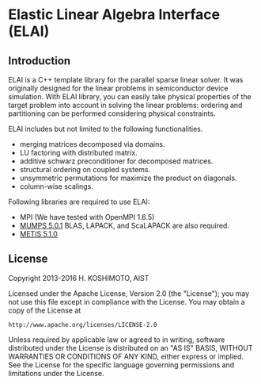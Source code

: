 # Elastic Linear Algebra Interface (ELAI)

## Introduction

ELAI is a C++ template library for the parallel sparse linear solver.
It was originally designed for the linear problems in semiconductor
device simulation.  With ELAI library, you can easily take physical
properties of the target problem into account in solving the linear
problems: ordering and partitioning can be performed considering
physical constraints.

ELAI includes but not limited to the following functionalities.
- merging matrices decomposed via domains.
- LU factoring with distributed matrix.
- additive schwarz preconditioner for decomposed matrices.
- structural ordering on coupled systems.
- unsymmetric permutations for maximize the product on diagonals.
- column-wise scalings.

Following libraries are required to use ELAI:
- MPI
  (We have tested with OpenMPI 1.6.5)
- [MUMPS 5.0.1](http://mumps.enseeiht.fr)
  BLAS, LAPACK, and ScaLAPACK are also required.
- [METIS 5.1.0](http://glaros.dtc.umn.edu/gkhome/metis/metis/overview)

## License
Copyright 2013-2016 H. KOSHIMOTO, AIST

Licensed under the Apache License, Version 2.0 (the "License");
you may not use this file except in compliance with the License.
You may obtain a copy of the License at

    http://www.apache.org/licenses/LICENSE-2.0

Unless required by applicable law or agreed to in writing, software
distributed under the License is distributed on an "AS IS" BASIS,
WITHOUT WARRANTIES OR CONDITIONS OF ANY KIND, either express or implied.
See the License for the specific language governing permissions and
limitations under the License.
